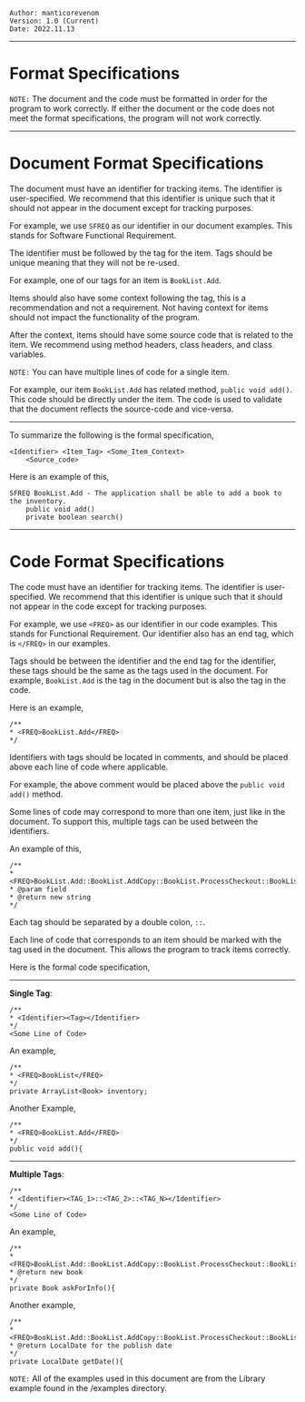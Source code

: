 ```
Author: manticorevenom
Version: 1.0 (Current)
Date: 2022.11.13
```
****
# Format Specifications
```NOTE:``` The document and the code must be formatted in order for the program to work correctly. 
If either the document or the code does not meet the format specifications, the program
will not work correctly.
****

# Document Format Specifications
The document must have an identifier for tracking items. The identifier is user-specified.
We recommend that this identifier is unique such that it should not appear in the document
except for tracking purposes.

For example, we use ```SFREQ``` as our identifier in our document examples. This stands for Software Functional
Requirement.

The identifier must be followed by the tag for the item. Tags should be unique meaning that they
will not be re-used.

For example, one of our tags for an item is ```BookList.Add```.

Items should also have some context following the tag, this is a recommendation and not a requirement.
Not having context for items should not impact the functionality of the program.

After the context, items should have some source code that is related to the item.
We recommend using method headers, class headers, and class variables.

```NOTE:``` You can have multiple lines of code for a single item.

For example, our item ```BookList.Add``` has related method, ```public void add()```. This code should
be directly under the item. The code is used to validate that the document reflects the source-code
and vice-versa.
****
To summarize the following is the formal specification,
```
<Identifier> <Item_Tag> <Some_Item_Context>
    <Source_code>
```

Here is an example of this,
```
SFREQ BookList.Add - The application shall be able to add a book to the inventory.
    public void add()
    private boolean search()
```
****
# Code Format Specifications
The code must have an identifier for tracking items. The identifier is user-specified.
We recommend that this identifier is unique such that it should not appear in the code
except for tracking purposes.

For example, we use ```<FREQ>``` as our identifier in our code examples. This stands for Functional
Requirement. Our identifier also has an end tag, which is ```</FREQ>``` in our examples. 

Tags should be between the identifier and the end tag for the identifier, these tags should be the same as
the tags used in the document. For example, ```BookList.Add``` is the tag in the document but is also the tag in the
code.

Here is an example,
```
/**
* <FREQ>BookList.Add</FREQ>
*/
```

Identifiers with tags should be located in comments, and should be placed above each line of code
where applicable.

For example, the above comment would be placed above the ```public void add()``` method.

Some lines of code may correspond to more than one item, just like in the document. To support this,
multiple tags can be used between the identifiers.

An example of this,
```
/**
* <FREQ>BookList.Add::BookList.AddCopy::BookList.ProcessCheckout::BookList.ProcessReturn::BookList.Delete::BookList.DeleteCopy</FREQ>
* @param field
* @return new string
*/
```

Each tag should be separated by a double colon, ```::```.

Each line of code that corresponds to an item should be marked with the tag used in the document. 
This allows the program to track items correctly. 

Here is the formal code specification,
****
<b>Single Tag</b>:
```
/**
* <Identifier><Tag></Identifier>
*/
<Some Line of Code>
```
An example,
```
/**
* <FREQ>BookList</FREQ>
*/
private ArrayList<Book> inventory;
```
Another Example,
```
/**
* <FREQ>BookList.Add</FREQ>
*/
public void add(){
```
****
<b>Multiple Tags</b>:
```
/**
* <Identifier><TAG_1>::<TAG_2>::<TAG_N></Identifier>
*/
<Some Line of Code>
```
An example,
```
/**
* <FREQ>BookList.Add::BookList.AddCopy::BookList.ProcessCheckout::BookList.ProcessReturn::BookList.Delete::BookList.DeleteCopy</FREQ>
* @return new book
*/
private Book askForInfo(){
```
Another example,
```
/**
* <FREQ>BookList.Add::BookList.AddCopy::BookList.ProcessCheckout::BookList.ProcessReturn::BookList.Delete::BookList.DeleteCopy</FREQ>
* @return LocalDate for the publish date
*/
private LocalDate getDate(){
```

```NOTE:``` All of the examples used in this document are from the Library example found in 
the /examples directory.


